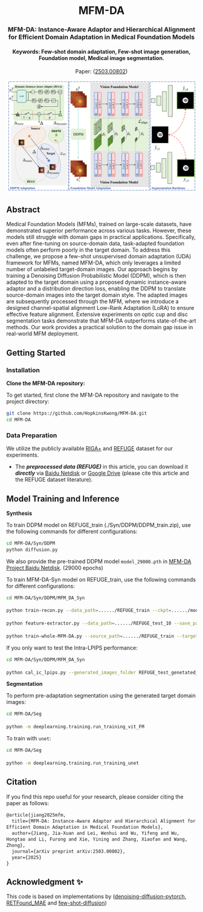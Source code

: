 <div align="center">
<h1>MFM-DA</h1>
<h3>MFM-DA: Instance-Aware Adaptor and Hierarchical Alignment for Efficient Domain Adaptation in Medical Foundation Models</h3>
<h4>Keywords: Few-shot domain adaptation, Few-shot image generation, Foundation model, Medical image segmentation.</h4>

Paper: ([2503.00802](https://www.arxiv.org/abs/2503.00802))

</div>

![Main Model](./Model.png)

## Abstract
Medical Foundation Models (MFMs), trained on large-scale datasets, have demonstrated superior performance across various tasks. However, these models still struggle with domain gaps in practical applications. Specifically, even after fine-tuning on source-domain data, task-adapted foundation models often perform poorly in the target domain. To address this challenge, we propose a few-shot unsupervised domain adaptation (UDA) framework for MFMs, named MFM-DA, which only leverages a limited number of unlabeled target-domain images. Our approach begins by training a Denoising Diffusion Probabilistic Model (DDPM), which is then adapted to the target domain using a proposed dynamic instance-aware adaptor and a distribution direction loss, enabling the DDPM to translate source-domain images into the target domain style. The adapted images are subsequently processed through the MFM, where we introduce a designed channel-spatial alignment Low-Rank Adaptation (LoRA) to ensure effective feature alignment. Extensive experiments on optic cup and disc segmentation tasks demonstrate that MFM-DA outperforms state-of-the-art methods. Our work provides a practical solution to the domain gap issue in real-world MFM deployment.


## Getting Started
### Installation

**Clone the MFM-DA repository:**

To get started, first clone the MFM-DA repository and navigate to the project directory:

```bash
git clone https://github.com/HopkinsKwong/MFM-DA.git
cd MFM-DA
```

### Data Preparation
We utilize the publicly available [RIGA+](https://zenodo.org/record/6325549) and [REFUGE](https://refuge.grand-challenge.org/) dataset for our experiments. 

* The ***preprocessed data (REFUGE)*** in this article, you can download it ***directly*** via [Baidu Netdisk](https://pan.baidu.com/s/1400JPodPk_zkcBGCspgMfQ?pwd=9dpo) or [Google Drive](https://drive.google.com/file/d/1lIBJTbRy2v6l3zary3YkXp4ZOwDPcrWl/view?usp=sharing) (please cite this article and the REFUGE dataset literature).

## Model Training and Inference

**Synthesis**

To train DDPM model on REFUGE_train (./Syn/DDPM/DDPM_train.zip), use the following commands for different configurations:
```bash
cd MFM-DA/Syn/DDPM
python diffusion.py
```
We also provide the pre-trained DDPM model `model_29000.pth` in [MFM-DA Project Baidu Netdisk](https://pan.baidu.com/s/1z1P60l6bRBT75YeX0zyhpQ?pwd=gnd9). (29000 epochs)

To train MFM-DA-Syn model on REFUGE_train, use the following commands for different configurations:
```bash
cd MFM-DA/Syn/DDPM/MFM_DA_Syn

python train-recon.py --data_path=....../REFUGE_train --ckpt=....../model_29000.pth

python feature-extractor.py --data_path=....../REFUGE_test_10 --save_path=....../MFM-DA-Syn/source_feature.npy

python train-whole-MFM-DA.py --source_path=....../REFUGE_train --target_path=....../REFUGE_test_10 --source_feature_path=....../MFM-DA-Syn/source_feature.npy --target_feature_path=....../MFM-DA-Syn/target_feature_REFUGE_test_10.npy --ckpt_path=....../MFM-DA-Syn/ckpt_recon/recon.pt
```

If you only want to test the Intra-LPIPS performance:

```bash
cd MFM-DA/Syn/DDPM/MFM_DA_Syn

python cal_ic_lpips.py --generated_images_folder REFUGE_test_genetated_images_folder --cluster_centers_folder MFM-DA/Syn/DDPM/REFUGE_test_10
```


**Segmentation**

To perform pre-adaptation segmentation using the generated target domain images:

```bash
cd MFM-DA/Seg

python -m deeplearning.training.run_training_vit_FM
```

To train with `unet`:
```bash
cd MFM-DA/Seg

python -m deeplearning.training.run_training_unet
```


## Citation
If you find this repo useful for your research, please consider citing the paper as follows:
```
@article{jiang2025mfm,
  title={MFM-DA: Instance-Aware Adaptor and Hierarchical Alignment for Efficient Domain Adaptation in Medical Foundation Models},
  author={Jiang, Jia-Xuan and Lei, Wenhui and Wu, Yifeng and Wu, Hongtao and Li, Furong and Xie, Yining and Zhang, Xiaofan and Wang, Zhong},
  journal={arXiv preprint arXiv:2503.00802},
  year={2025}
}
```

## Acknowledgment :sparkles:
This code is based on implementations by ([denoising-diffusion-pytorch](https://github.com/lucidrains/denoising-diffusion-pytorch), [RETFound_MAE](https://github.com/rmaphoh/RETFound_MAE) and [few-shot-diffusion](https://github.com/sjtuplayer/few-shot-diffusion))
